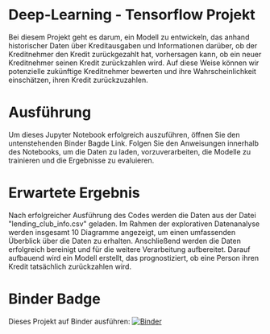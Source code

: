 # Deep-Learning - Tensorflow Projekt
Bei diesem Projekt geht es darum, ein Modell zu entwickeln, das anhand historischer Daten über Kreditausgaben und Informationen darüber, ob der Kreditnehmer den Kredit zurückgezahlt hat, vorhersagen kann, ob ein neuer Kreditnehmer seinen Kredit zurückzahlen wird. Auf diese Weise können wir potenzielle zukünftige Kreditnehmer bewerten und ihre Wahrscheinlichkeit einschätzen, ihren Kredit zurückzuzahlen.

# Ausführung
Um dieses Jupyter Notebook erfolgreich auszuführen, öffnen Sie den untenstehenden Binder Bagde Link. Folgen Sie den Anweisungen innerhalb des Notebooks, um die Daten zu laden, vorzuverarbeiten, die Modelle zu trainieren und die Ergebnisse zu evaluieren.

# Erwartete Ergebnis
Nach erfolgreicher Ausführung des Codes werden die Daten aus der Datei "lending_club_info.csv" geladen. Im Rahmen der explorativen Datenanalyse werden insgesamt 10 Diagramme angezeigt, um einen umfassenden Überblick über die Daten zu erhalten. Anschließend werden die Daten erfolgreich bereinigt und für die weitere Verarbeitung aufbereitet. Darauf aufbauend wird ein Modell erstellt, das prognostiziert, ob eine Person ihren Kredit tatsächlich zurückzahlen wird.

# Binder Badge
Dieses Projekt auf Binder ausführen: [![Binder](https://mybinder.org/badge_logo.svg)](https://mybinder.org/v2/gh/hienchipham197/Deep-Learning/HEAD)
